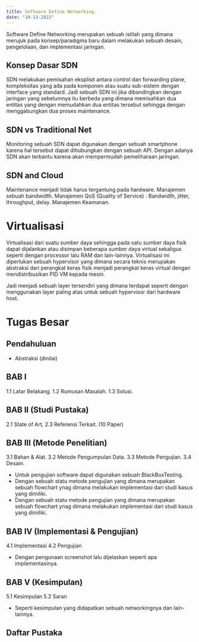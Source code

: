 ```yaml
---
title: Software Define Networking.
date: "10-13-2022"
---
```


Software Define Networking merupakan sebuah istilah yang dimana merujuk pada konsep/paradigma baru dalam melakukan sebuah desain, pengelolaan, dan implementasi jaringan.  

## Konsep Dasar SDN

SDN melakukan pemisahan eksplisit antara control dan forwarding plane, kompleksitas yang ada pada komponen atau suatu sub-sistem dengan interface yang standard. Jadi sebuah SDN ini jika dibandingkan dengan jaringan yang sebelumnya itu berbeda yang dimana memisahkan dua entitas yang dengan memudahkan dua entitas tersebut sehingga dengan menggabungkan dua proses maintenance. 

## SDN vs Traditional Net

Monitoring sebuah SDN dapat digunakan dengan sebuah smartphone karena hal tersebut dapat dihubungkan dengan sebuah API. Dengan adanya SDN akan terbantu karena akan mempermudah pemeliharaan jaringan. 

## SDN and Cloud

Maintenance menjadi tidak harus tergantung pada hardware.
Manajemen sebuah bandwidth.
Manajemen QoS (Quality of Service) : Bandwidth, jitter, throughput, delay. Manajemen Keamanan.

# Virtualisasi

Virtualisasi dari suatu sumber daya sehingga pada satu sumber daya fisik dapat dijalankan atau disimpan beberapa sumber daya virtual sekaligus seperti dengan processor lalu RAM dan lain-lainnya. Virtualisasi ini diperlukan sebuah hypervisor yang dimana secara teknis merupakan abstraksi dari perangkat keras fisik menjadi perangkat keras virtual dengan mendistribusikan PID VM kepada mesin.  

Jadi menjadi sebuah layer tersendiri yang dimana terdapat seperti dengan menggunakan layer paling atas untuk sebuah hypervisor dari hardware host.

# Tugas Besar

## Pendahuluan 
- Abstraksi (dinilai)

## BAB I 

1.1 Latar Belakang.
1.2 Rumusan Masalah.
1.3 Solusi.

## BAB II (Studi Pustaka)  

2.1 State of Art, 
2.3 Referensi Terkait. (10 Paper) 

## BAB III (Metode Penelitian) 

3.1 Bahan & Alat.
3.2 Metode Pengumpulan Data.
3.3 Metode Pengujian.
3.4 Desain.

- Untuk pengujian software dapat digunakan sebuah BlackBoxTesting.
- Dengan sebuah statu metode pengujian yang dimana merupakan sebuah flowchart ynag dimana melakukan implementasi dari studi kasus yang dimiliki.
- Dengan sebuah statu metode pengujian yang dimana merupakan sebuah flowchart ynag dimana melakukan implementasi dari studi kasus yang dimiliki.

## BAB IV (Implementasi & Pengujian)  

4.1 Implementasi
4.2 Pengujian

- Dengan pengunaan screenshot lalu dijelaskan seperti apa implementasinya.

## BAB V (Kesimpulan) 

5.1 Kesimpulan
5.2 Saran
- Seperti kesimpulan yang didapatkan sebuah networkingnya dan lain-lainnya.

## Daftar Pustaka



